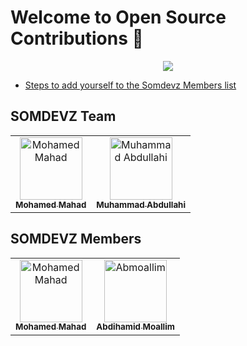 # Welcome to Open Source Contributions 🍉

<p align="center">
    <a href="https://www.youtube.com/@somdevz/streams">
        <img src="https://yt3.googleusercontent.com/Tz250GnaWZvtJbcTvjoQRS1F79aMn_109d4Z-m4UEKV5kYwFs2DR2TNpiTKVzaf_BJ7juVomWQ=s176-c-k-c0x00ffffff-no-rj"/>
    </a>
</p>

- [Steps to add yourself to the Somdevz Members list](https://github.com/SOMDEVZ/Welcome-to-Open-Source/blob/master/CONTRIBUTING.md)

## SOMDEVZ Team 


<!-- ALL-CONTRIBUTORS-LIST:START - Do not remove or modify this section -->
<!-- prettier-ignore-start -->
<!-- markdownlint-disable -->
<table>
    <tbody>
        <tr>
            <td align="center">
                <a href="https://github.com/M24SOM">
                    <img src="https://avatars.githubusercontent.com/u/64413178?v=4" width="100px;" alt="Mohamed Mahad"/>
                    <br />
                    <sub><b>Mohamed Mahad</b></sub>
                </a> 
            </td>
            <td align="center">
                <a href="https://github.com/muhaksim">
                    <img src="https://avatars.githubusercontent.com/u/91332164?v=4" width="100px;" alt="Muhammad Abdullahi"/>
                    <br />
                    <sub><b>Muhammad Abdullahi</b></sub>
                </a> 
            </td>
        </tr> 
    </tbody>
</table>


## SOMDEVZ Members 


<!-- ALL-CONTRIBUTORS-LIST:START - Do not remove or modify this section -->
<!-- prettier-ignore-start -->
<!-- markdownlint-disable -->
<table>
    <tbody>
        <tr>
            <td align="center">
                <a href="https://github.com/M24SOM">
                    <img src="https://avatars.githubusercontent.com/u/64413178?v=4" width="100px;" alt="Mohamed Mahad"/>
                    <br />
                    <sub><b>Mohamed Mahad</b></sub>
                </a> 
            </td>
            <td align="center">
                <a href="https://github.com/abmoallim">
                    <img src="https://avatars.githubusercontent.com/abmoallim" width="100px;" alt="Abmoallim"/>
                    <br />
                    <sub><b>Abdihamid Moallim</b></sub>
                </a> 
            </td>
        </tr> 
    </tbody>
</table>
